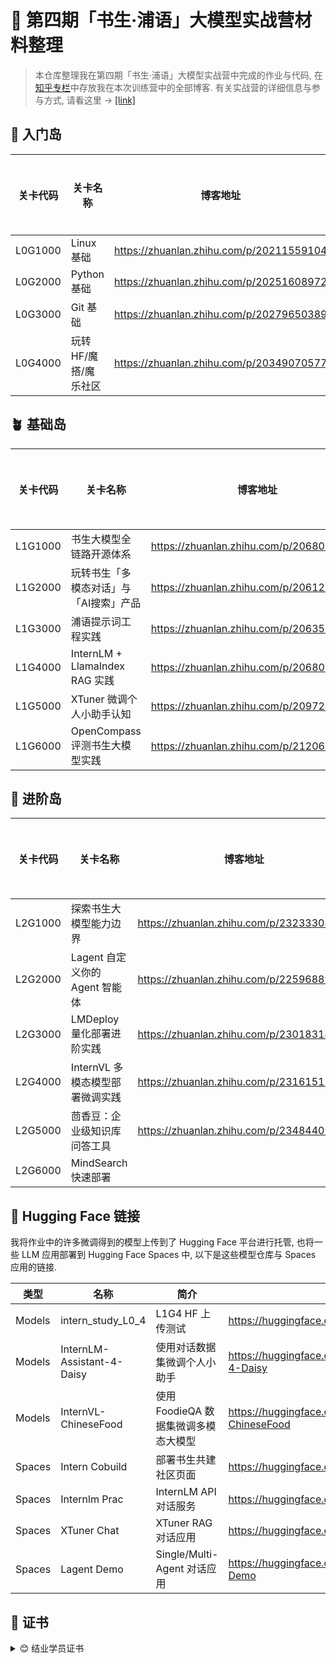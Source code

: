 # 💪 第四期「书生·浦语」大模型实战营材料整理

> 本仓库整理我在第四期「书生·浦语」大模型实战营中完成的作业与代码, 在[知乎专栏](https://www.zhihu.com/column/c_1866541504971022336)中存放我在本次训练营中的全部博客.
> 有关实战营的详细信息与参与方式, 请看这里 $\longrightarrow$ [[link]](https://internlm.intern-ai.org.cn/developers/activity)

## 🌱 入门岛

| 关卡代码 | 关卡名称 |  博客地址  | 源代码目录  |
| ------ | ---- | ------ |------ |
| L0G1000   |  Linux 基础  | https://zhuanlan.zhihu.com/p/20211559104 | [L0](./src/L0/) |
| L0G2000   |   Python 基础   | https://zhuanlan.zhihu.com/p/20251608972 | [L0](./src/L0/) |
| L0G3000   |  Git 基础   | https://zhuanlan.zhihu.com/p/20279650389 | [L0](./src/L0/) |
| L0G4000   |  玩转HF/魔搭/魔乐社区   | https://zhuanlan.zhihu.com/p/20349070577 | [L0](./src/L0/) |

## 🪴 基础岛

| 关卡代码 | 关卡名称 |  博客地址  | 源代码目录  |
| ------ | ---- | ------ |------ |
| L1G1000   |  书生大模型全链路开源体系  | https://zhuanlan.zhihu.com/p/20680528206 | [L1](./src/L1/) |
| L1G2000   |   玩转书生「多模态对话」与「AI搜索」产品   | https://zhuanlan.zhihu.com/p/20612685839 | [L1](./src/L1/) |
| L1G3000   |  浦语提示词工程实践   | https://zhuanlan.zhihu.com/p/20635017468 | [L1](./src/L1/) |
| L1G4000   |  InternLM + LlamaIndex RAG 实践   | https://zhuanlan.zhihu.com/p/20680528206 | [L1](./src/L1/) |
| L1G5000   |  XTuner 微调个人小助手认知   | https://zhuanlan.zhihu.com/p/20972860078 | [L1](./src/L1/) |
| L1G6000   |  OpenCompass 评测书生大模型实践   | https://zhuanlan.zhihu.com/p/21206895488 | [L1](./src/L1/) |

## 🌳 进阶岛

| 关卡代码 | 关卡名称 |  博客地址  | 源代码目录  |
| ------ | ---- | ------ |------ |
| L2G1000   |  探索书生大模型能力边界  | https://zhuanlan.zhihu.com/p/23233308541 | [L2](./src/L2/) |
| L2G2000   |   Lagent 自定义你的 Agent 智能体   | https://zhuanlan.zhihu.com/p/22596889997 | [L2](./src/L2/) |
| L2G3000   |  LMDeploy 量化部署进阶实践  | https://zhuanlan.zhihu.com/p/23018314706 | [L2](./src/L2/) |
| L2G4000   |  InternVL 多模态模型部署微调实践   | https://zhuanlan.zhihu.com/p/23161515847 | [L2](./src/L2/) |
| L2G5000   |  茴香豆：企业级知识库问答工具   | https://zhuanlan.zhihu.com/p/23484402771 | [L2](./src/L2/) |
| L2G6000   |  MindSearch 快速部署   |  | [L2](./src/L2/) |

## 💫 Hugging Face 链接

我将作业中的许多微调得到的模型上传到了 Hugging Face 平台进行托管, 也将一些 LLM 应用部署到 Hugging Face Spaces 中, 以下是这些模型仓库与 Spaces 应用的链接.

| 类型 | 名称 |  简介  | 链接  |
| ------ | ---- | ------ |------ |
| Models   |  intern_study_L0_4  | L1G4 HF 上传测试 | https://huggingface.co/D4isyC/intern_study_L0_4 |
| Models   |   InternLM-Assistant-4-Daisy   | 使用对话数据集微调个人小助手 | https://huggingface.co/D4isyC/InternLM-Assistant-4-Daisy |
| Models   |  InternVL-ChineseFood  | 使用 FoodieQA 数据集微调多模态大模型 | https://huggingface.co/D4isyC/InternVL-ChineseFood |
| Spaces   |  Intern Cobuild   | 部署书生共建社区页面 | https://huggingface.co/spaces/D4isyC/intern_cobuild |
| Spaces   |  Internlm Prac   |  InternLM API 对话服务 | https://huggingface.co/spaces/D4isyC/internlm-prac |
| Spaces   |  XTuner Chat   |  XTuner RAG 对话应用 | https://huggingface.co/spaces/D4isyC/XTuner-Chat |
| Spaces   |  Lagent Demo   |  Single/Multi-Agent 对话应用 | https://huggingface.co/spaces/D4isyC/Lagent-Demo |

## 👏 证书

<details>

<summary>😊 结业学员证书</summary>

![image](./assets/InternLM-Graduate.png)

</details>
